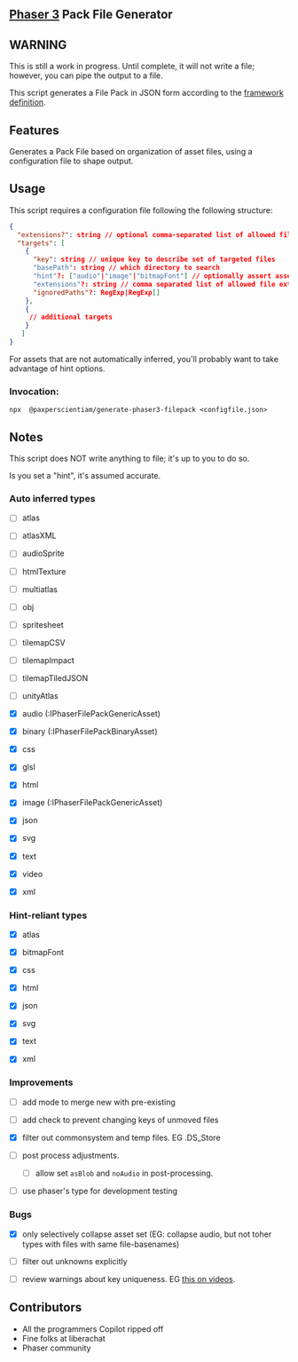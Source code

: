 [Phaser 3](https://github.com/photonstorm/phaser) Pack File Generator
---

## WARNING
This is still a work in progress. Until complete, it will not write a file; however, you can pipe the output to a file.



This script generates a File Pack in JSON form according to the [framework definition](https://newdocs.phaser.io/docs/3.60.0/focus/Phaser.Loader.LoaderPlugin-pack).

## Features
Generates a Pack File based on organization of asset files, using a configuration file to shape output.


## Usage
This script requires a configuration file following the following structure:
```json
{
  "extensions?": string // optional comma-separated list of allowed file extensions, default action is not to filter by extension
  "targets": [
    {
      "key": string // unique key to describe set of targeted files
      "basePath": string // which directory to search
      "hint"?: ["audio"|"image"|"bitmapFont"] // optionally assert asset type
      "extensions"?: string // comma separated list of allowed file extensions, takes precedence over higher-level definition
      "ignoredPaths"?: RegExp|RegExp[]
    },
    {
     // additional targets
    }
   ]
}
```

For assets that are not automatically inferred, you'll probably want to take advantage of hint options.

### Invocation:
```shell
npx  @paxperscientiam/generate-phaser3-filepack <configfile.json>

```



## Notes
This script does NOT write anything to file; it's up to you to do so.

Is you set a "hint", it's assumed accurate.



### Auto inferred types
- [ ] atlas
- [ ] atlasXML
- [ ] audioSprite
- [ ] htmlTexture
- [ ] multiatlas
- [ ] obj
- [ ] spritesheet
- [ ] tilemapCSV
- [ ] tilemapImpact
- [ ] tilemapTiledJSON
- [ ] unityAtlas
- [x] audio (:IPhaserFilePackGenericAsset)
- [x] binary (:IPhaserFilePackBinaryAsset)
- [x] css
- [x] glsl
- [x] html
- [x] image (:IPhaserFilePackGenericAsset)
- [x] json
- [x] svg
- [x] text
- [x] video
- [x] xml


### Hint-reliant types
- [x] atlas
- [x] bitmapFont
- [x] css
- [x] html
- [x] json
- [x] svg
- [x] text
- [x] xml


### Improvements
- [ ] add mode to merge new with pre-existing 
- [ ] add check to prevent changing keys of unmoved files
- [x] filter out commonsystem and temp files. EG .DS_Store 
- [ ] post process adjustments.
  - [ ] allow set `asBlob` and `noAudio` in post-processing.
- [ ] use phaser's type for development testing


### Bugs
- [x] only selectively collapse asset set (EG: collapse audio, but not toher types with files with same file-basenames)
- [ ] filter out unknowns explicitly
- [ ] review warnings about key uniqueness. EG [this on videos](https://newdocs.phaser.io/docs/3.54.0/Phaser.Loader.LoaderPlugin#video).



## Contributors
- All the programmers Copilot ripped off
- Fine folks at liberachat
- Phaser community
